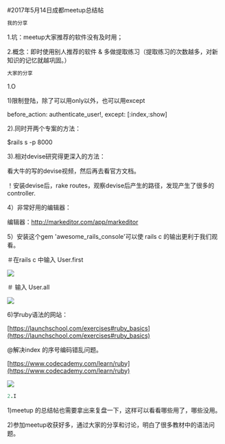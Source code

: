 
#2017年5月14日成都meetup总结帖

```ruby
我的分享
```

1.坑：meetup大家推荐的软件没有及时用；

2.概念：即时使用别人推荐的软件 & 多做提取练习（提取练习的次数越多，对新知识的记忆就越巩固。）



```ruby
大家的分享
```

1.O

1)限制登陆，除了可以用only以外，也可以用except

before_action: authenticate_user!, except: [:index,:show]

2).同时开两个专案的方法：

$rails s -p 8000

3).相对devise研究得更深入的方法：

看大牛的写的devise视频，然后再去看官方文档。

！安装devise后，rake routes，观察devise后产生的路径，发现产生了很多的controller.

4）非常好用的编辑器：

编辑器：http://markeditor.com/app/markeditor

5）安装这个gem 'awesome_rails_console'可以使 rails c 的输出更利于我们观看。

＃在rails c 中输入 User.first

![](http://ww3.sinaimg.cn/large/006tNc79gy1fflqv02bvij30qo0zk42a.jpg)

＃ 输入 User.all

![](http://ww2.sinaimg.cn/large/006tNc79gy1fflqwvfgxfj30qo0zktci.jpg)

6)学ruby语法的网站：

[https://launchschool.com/exercises#ruby_basics](https://launchschool.com/exercises#ruby_basics)

@解决index 的序号编码错乱问题。

[https://www.codecademy.com/learn/ruby](https://www.codecademy.com/learn/ruby)

![](http://ww4.sinaimg.cn/large/006tNc79gy1ffl03kj54cj30qo0zkgnj.jpg)



```ruby
2.I
```

1)meetup 的总结帖也需要拿出来复盘一下，这样可以看看哪些用了，哪些没用。

2)参加meetup收获好多，通过大家的分享和讨论，明白了很多教材中的语法问题。
